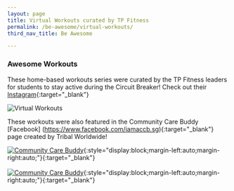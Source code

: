 ```yaml
---
layout: page
title: Virtual Workouts curated by TP Fitness
permalink: /be-awesome/virtual-workouts/
third_nav_title: Be Awesome

---
```

### Awesome Workouts ###
These home-based workouts series were curated by the TP Fitness leaders for students to stay active during the Circuit Breaker!
Check out their [Instagram](https://www.instagram.com/tpfitnessofficial/){:target="_blank"}

![Virtual Workouts]({{site.baseurl}}/images/BeAwesome-Virtual_Workout.png)

These workouts were also featured in the Community Care Buddy [Facebook] (https://www.facebook.com/iamaccb.sg){:target="_blank"} page created by Tribal Worldwide!

[![Community Care Buddy]({{site.baseurl}}/images/BeAwesome-Virtual_Workout_iamccb2.png)](https://www.facebook.com/iamaccb.sg/videos/647361315911659){:style="display:block;margin-left:auto;margin-right:auto;"}{:target="_blank"}<br>
<br>
[![Community Care Buddy]({{site.baseurl}}/images/BeAwesome-Virtual_Workout_iamccb1.png)](https://www.facebook.com/iamaccb.sg/videos/654879775449245){:style="display:block;margin-left:auto;margin-right:auto;"}{:target="_blank"}

